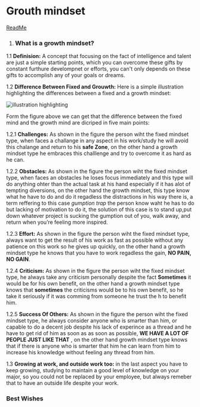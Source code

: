 # **Grouth mindset**

[ReadMe](https://sayefdeen.github.io/reading-notes/)

1. ### What is a growth mindset?

1.1 **Definision:** A concept that focusing on the fact of intelligence and talent are just a simple starting points, which you can overcome these gifts by constant furthure develompnet or efforts, you can't only depends on these gifts to accomplish any of your goals or dreams.

1.2 **Difference Between Fixed and Grouwth:** Here is a simple illustration highlighting the differences between a fixed and a growth mindset:

![illustration highlighting](https://3kllhk1ibq34qk6sp3bhtox1-wpengine.netdna-ssl.com/wp-content/uploads/NewGrowthMindset2.png)

Form the figure above we can get that the difference between the fixed mind and the growth mind are dicriped in five main points:

1.2.1 **Challenges:** As shown in the figure the person wiht the fixed mindset type, when faces a challange in any aspect in his work/study he will avoid this chalange and return to his **safe Zone**, on the other hand a growth mindset type he embraces this challlenge and try to overcome it as hard as he can.

1.2.2 **Obstacles:** As shown in the figure the person wiht the fixed mindset type, when faces an obstacles he loses focus immediately and this type will do anything ohter than the actual task at his hand especially if it has alot of tempting diversions, on the other hand the growth mindset, this type know what he have to do and do it regadless the distractions in his way there is, a term reffering to this case *gumption trap* the person know waht he has to do but lacking of motivation to do it, the solution of this case is to stand up,put down whatever project is sucking the gumption out of you, walk away, and return when you’re feeling more inspired.

1.2.3 **Effort:** As shown in the figure the person wiht the fixed mindset type, always want to get the result of his work as fast as possible without any patience on this work so he gives up quickly, on the other hand a growth mindset type he knows that you have to work regadless the gain, **NO PAIN, NO GAIN**.

1.2.4 **Criticism:** As shown in the figure the person wiht the fixed mindset type, he always take any criticism personally despite the fact **Sometimes** it would be for his own benefit, on the other hand a growth mindset type knows that **sometimes** the criticisms would be to his own benefit, so he take it seriously if it was comming from someone he trust the h to benefit him.

1.2.5 **Success Of Others:** As shown in the figure the person wiht the fixed mindset type, he always consider anyone who is smarter than him, or capable to do a decent job despite his lack of experince as a thread and he have to get rid of him as soon as as soon as possible, **WE HAVE A LOT OF PEOPLE JUST LIKE THAT** , on the other hand growth mindset type knows that if there is anyone who is smarter that him he can learn from him to increase his knowledge without feeling any thread from him.

1.3 **Growing at work, and outside work too:** in the last aspect you have to keep growing, studying to maintain a good level of knowledge on your major, so you could not be replaced by your employee, but always remeber that to have an outside life despite your work.

### Best Wishes
